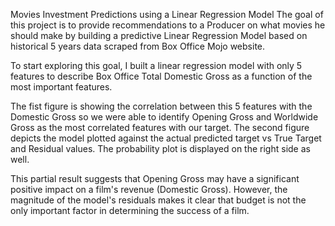 Movies Investment Predictions using a Linear Regression Model
The goal of this project is to provide recommendations to a Producer on what movies he should make by building a predictive Linear Regression Model based on historical 5 years data scraped from Box Office Mojo website.

[](https://github.com/hernantru943/Movies-Investment-Prediction-using-a-LRM/blob/cca03e14b0053c94451ee0ef369ca964e1250178/Screen%20Shot%202021-06-09%20at%201.20.49%20AM.png)
[](https://github.com/hernantru943/Movies-Investment-Prediction-using-a-LRM/blob/cca03e14b0053c94451ee0ef369ca964e1250178/Screen%20Shot%202021-06-09%20at%201.22.29%20AM.png)

To start exploring this goal, I built a linear regression model with only 5 features to describe Box Office Total Domestic Gross as a function of the most important features.

The fist figure is showing the correlation between this 5 features with the Domestic Gross so we were able to identify Opening Gross and Worldwide Gross as the most correlated features with our target.
The second figure depicts the model plotted against the actual predicted target vs True Target and Residual values. The probability plot is displayed on the right side as well.

This partial result suggests that Opening Gross may have a significant positive impact on a film's revenue (Domestic Gross). However, the magnitude of the model's residuals makes it clear that budget is not the only important factor in determining the success of a film.
